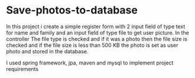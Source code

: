 # Save-photos-to-database

In this project i create a simple register form with 2 input field of type text for name and family and an input field of type file to get user picture.
In the controller The file type is checked and if it was a photo then the file size is checked and if the file size is less than 500 KB the 
photo is set as user photo and stored in the database.

I used spring framework, jpa, maven and mysql to implement project requirements 
